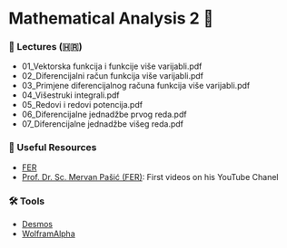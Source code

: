 # Mathematical Analysis 2 📂

### 📘 Lectures (🇭🇷)
- 01_Vektorska funkcija i funkcije više varijabli.pdf
- 02_Diferencijalni račun funkcija više varijabli.pdf
- 03_Primjene diferencijalnog računa funkcija više varijabli.pdf
- 04_Višestruki integrali.pdf
- 05_Redovi i redovi potencija.pdf
- 06_Diferencijalne jednadžbe prvog reda.pdf
- 07_Diferencijalne jednadžbe višeg reda.pdf

### 🔗 Useful Resources
- [FER](https://www.youtube.com/watch?v=B4WNe4JrD-8&list=PLrd_C6bbrDLmfOoIvfdVhHI8tda6aI6s9&pp=iAQB)
- [Prof. Dr. Sc. Mervan Pašić (FER)](https://www.youtube.com/@mervanpasic4925/videos): First videos on his YouTube Chanel


### 🛠️ Tools
- [Desmos](https://www.desmos.com/)
- [WolframAlpha](https://www.wolframalpha.com/)
